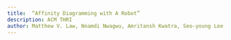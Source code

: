```yaml
---
title:  “Affinity Diagramming with A Robot”
description: ACM THRI
author: Matthew V. Law, Nnamdi Nwagwu, Amritansh Kwatra, Seo-young Lee, Daniel M DiAngelis, Naifang Yu, Gonzalo Gonzalez-Pumariega, Amit Rajesh, Guy Hoffman.
---
```

